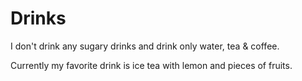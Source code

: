 # Drinks
I don't drink any sugary drinks and drink only water, tea & coffee.

Currently my favorite drink is ice tea with lemon and pieces of fruits.